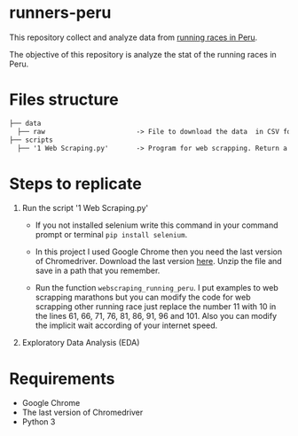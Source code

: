 # runners-peru

This repository collect and analyze data from [running races in Peru](https://pacifictiming.com/resultados/).

The objective of this repository is analyze the stat of the running races in Peru.

# Files structure

```markdown
├── data                        
  ├── raw                       -> File to download the data  in CSV format.
├── scripts
  ├── '1 Web Scraping.py'       -> Program for web scrapping. Return a csv file with enconded utf-8 and a data frame.
```

# Steps to replicate

1. Run the script '1 Web Scraping.py'  
   * If you not installed selenium write this command in your command prompt or terminal `pip install selenium`.

   * In this project I used Google Chrome then you need the last version of Chromedriver.  Download the last version [here](https://chromedriver.chromium.org/downloads). Unzip the file and save in a path that you remember.

   * Run the function `webscraping_running_peru`. I put examples to web scrapping marathons but you can modify the code for web scrapping other running race just replace the number 11 with 10 in the lines 61, 66, 71, 76, 81, 86, 91, 96 and 101. Also you can modify the implicit wait according of your internet speed.

2. Exploratory Data Analysis (EDA)

# Requirements
  - Google Chrome
  - The last version of Chromedriver
  - Python 3
